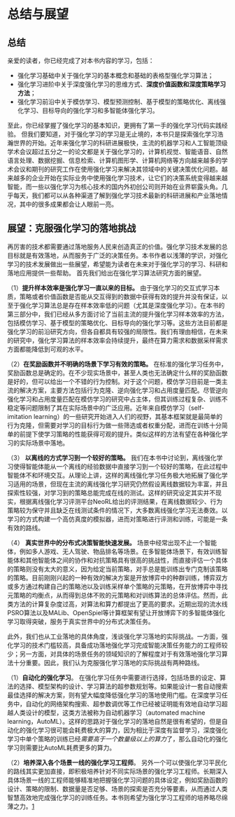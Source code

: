 

<!--
 * @version:
 * @Author:  StevenJokess（蔡舒起） https://github.com/StevenJokess
 * @Date: 2023-02-23 19:56:31
 * @LastEditors:  StevenJokess（蔡舒起） https://github.com/StevenJokess
 * @LastEditTime: 2023-02-23 20:04:20
 * @Description:
 * @Help me: 如有帮助，请赞助，失业3年了。![支付宝收款码](https://github.com/StevenJokess/d2rl/blob/master/img/%E6%94%B6.jpg)
 * @TODO::
 * @Reference:
-->
# 总结与展望

## 总结

亲爱的读者，你已经完成了对本书内容的学习，包括：

- 强化学习基础中关于强化学习的基本概念和基础的表格型强化学习算法；
- 强化学习进阶中关于深度强化学习的思维方式、**深度价值函数和深度策略学习方法**；
- 强化学习前沿中关于模仿学习、模型预测控制、基于模型的策略优化、离线强化学习、目标导向的强化学习和多智能体强化学习。

至此，你已经掌握了强化学习的基本知识，更拥有了第一手的强化学习代码实践经验。 但我们要知道，对于强化学习的学习是无止境的，本书只是探索强化学习浩瀚世界的开始。近年来强化学习的科研进展极快，主流的机器学习和人工智能顶级学术会议超过五分之一的论文都是关于强化学习的，计算机视觉、智能语音、自然语言处理、数据挖掘、信息检索、计算机图形学、计算机网络等方向越来越多的学术会议和期刊的研究工作在使用强化学习来解决其领域中的关键决策优化问题。越来越多的企业开始在实际业务中使用强化学习技术，让它们的决策系统变得越来越智能，而一些以强化学习为核心技术的国内外初创公司则开始在业界崭露头角。几乎每天，我们都可以从各种渠道了解到强化学习技术最新的科研进展和产业落地情况，其中的很多成果都会让人眼前一亮。

## 展望：克服强化学习的落地挑战

再厉害的技术都需要通过落地服务人民来创造真正的价值。强化学习技术发展的总目标就是有效落地，从而服务于广泛的决策任务。本书作者以浅薄的学识，对强化学习的技术发展做出一些展望，希望能为读者在未来对于强化学习的学习、科研和落地应用提供一些帮助。 首先我们给出在强化学习算法研究方面的展望。

（1）**提升样本效率是强化学习一直以来的目标。** 由于强化学习的交互式学习本质，策略或者价值函数是否能从交互得到的数据中获得有效的提升并没有保证，以至于强化学习算法总是存在样本效率低的问题（尤其是深度强化学习）。在本书的第三部分中，我们已经从多方面讨论了当前主流的提升强化学习样本效率的方法，包括模仿学习、基于模型的策略优化、目标导向的强化学习等。这些方法目前都是强化学习的前沿研究方向，但各自都具有较强的局限性。我们有理由相信，在未来的研究中，强化学习算法的样本效率会持续提升，最终在算力需求和数据采样需求方面都能降低到可观的水平。

（2）**在奖励函数并不明确的场景下学习有效的策略。** 在标准的强化学习任务中，奖励函数总是确定的。在不少现实场景中，甚至人类也无法确定什么样的奖励函数是好的，但可以给出一个不错的行为控制。对于这个问题，模仿学习目前是一类主流的解决方案，主要方法包括行为克隆、逆向强化学习和占用度量匹配。尽管逆向强化学习和占用度量匹配在模仿学习的研究中占主体，但其训练过程复杂、训练不稳定等问题限制了其在实际场景中的广泛应用。近年来自模仿学习（self-imitation learning）的一些研究开始进入人们的视野，其基本框架就是最简单的行为克隆，但需要对学习的目标行为做一些筛选或者权重分配，进而在训练十分简单的前提下使学习策略的性能获得可观的提升。类似这样的方法有望在各种强化学习的实际场景中落地。

（3）  **以离线的方式学习到一个较好的策略。** 我们在本书中讨论到，离线强化学习使得智能体能从一个离线的经验数据中直接学习到一个较好的策略，在此过程中智能体不和环境交互。从理论上讲，这样的离线强化学习任务极大地拓展了强化学习适用的场景，但现在主流的离线强化学习研究仍然假设离线数据较为丰富，并且探索性较强，对学习到的策略总能完成在线的测试。这样的研究设定其实并不现实，根据离线强化学习评测平台NeoRL给出的评测结果，在离线数据较少、行为策略较为保守并且缺乏在线测试条件的情况下，大多数离线强化学习无法奏效。以学习的方式构建一个高仿真度的模拟器，进而对策略进行评测和训练，可能是一条有效的路线。

（4）  **真实世界中的分布式决策智能快速发展。** 场景中经常出现不止一个智能体，例如多人游戏、无人驾驶、物品排名等场景。在多智能体场景下，有效训练智能体和其他智能体之间的协作和对抗策略具有很高的挑战性，而直接评估一个具体的策略则没有太大的意义，因为给定当前策略，对手总是能训练出专门克制该策略的策略。目前刚刚兴起的一种有效的解决方案是开放博弈中的种群训练，博弈双方或多方通过构建自己的策略池以及训练采样单个策略的元策略，在开放博弈中寻找元策略的均衡点，从而得到总体不败的元策略和对训练算法的总体评估。然而，此类方法的计算复杂度过高，对算法和算力都提出了更高的要求。近期出现的流水线PSRO算法以及MALib、OpenSpiel等计算框架有望让开放博弈下的多智能体强化学习取得突破，服务于真实世界中的分布式决策任务。

此外，我们也从工业落地的具体角度，浅谈强化学习落地的实际挑战。一方面，强化学习的技术门槛较高，具备成功落地强化学习完成智能决策任务能力的工程师较少；另一方面，对具体的场景任务的领域知识的了解程度对于有效落地强化学习算法十分重要。因此，我们认为克服强化学习落地的实际挑战有两种路线。

（1）**自动化的强化学习**。 在强化学习任务中需要进行选择，包括场景的设定、算法的选择、模型架构的设计、学习算法的超参数规划等。如果能设计一套自动搜索最佳选择的解决方案，则有望大幅度降低强化学习的落地使用门槛。在深度学习任务中，自动化的网络架构搜索、超参数调优等工作已经被证明能有效地自动学习超越人类设计的模型，这类方法被称为自动机器学习（automated machine learning，AutoML）。这样的思路对于强化学习的落地自然是很有希望的，但是自动化的强化学习很可能会耗费极大的算力，因为相比于深度有监督学习，深度强化学习中单个策略的训练已经*需要高于一个数量级以上的算力*了，那么自动化的强化学习则需要比AutoML耗费更多的算力。

（2）**培养深入各个场景一线的强化学习工程师**。 另外一个可以使强化学习平民化的路线其实更加直接，即积极培养针对不同实际场景的强化学习工程师。长期深入具体场景一线的工程师能够精准地把握强化学习问题的具体设定，例如奖励函数的设计、策略的限制、数据量是否足够、场景的探索是否充分等要素，从而通过人类智慧高效地完成强化学习的训练任务。本书则希望为强化学习工程师的培养略尽绵薄之力。[1]

[1]: https://hrl.boyuai.com/chapter/ending/
